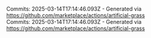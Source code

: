 Commits: 2025-03-14T17:14:46.093Z - Generated via https://github.com/marketplace/actions/artificial-grass
<br>
Commits: 2025-03-14T17:14:46.093Z - Generated via https://github.com/marketplace/actions/artificial-grass
<br>
